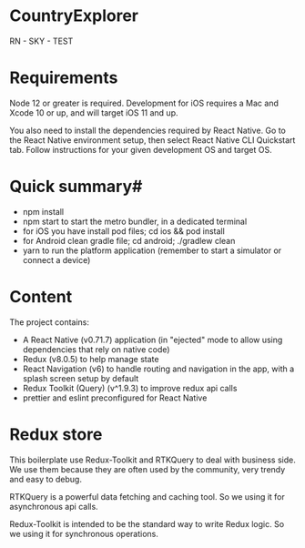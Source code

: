 # CountryExplorer
RN - SKY - TEST

# Requirements #
Node 12 or greater is required. Development for iOS requires a Mac and Xcode 10 or up, and will target iOS 11 and up.

You also need to install the dependencies required by React Native.
Go to the React Native environment setup, then select React Native CLI Quickstart tab.
Follow instructions for your given development OS and target OS.

# Quick summary#
* npm install
* npm start to start the metro bundler, in a dedicated terminal
* for iOS you have install pod files; cd ios && pod install
* for Android clean gradle file; cd android; ./gradlew clean
* yarn <platform> to run the platform application (remember to start a simulator or connect a device)

# Content #
The project contains:

* A React Native (v0.71.7) application (in "ejected" mode to allow using dependencies that rely on native code)
* Redux (v8.0.5) to help manage state
* React Navigation (v6) to handle routing and navigation in the app, with a splash screen setup by default
* Redux Toolkit (Query) (v^1.9.3) to improve redux api calls
* prettier and eslint preconfigured for React Native

# Redux store #
This boilerplate use Redux-Toolkit and RTKQuery to deal with business side. We use them because they are often used by the community, very trendy and easy to debug.

RTKQuery is a powerful data fetching and caching tool. So we using it for asynchronous api calls.

Redux-Toolkit is intended to be the standard way to write Redux logic. So we using it for synchronous operations.